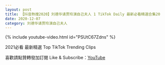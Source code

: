 ```yaml
---
layout: post
title: 【抖音熱搜2020】刘德华请贾玲演自己夫人 1 TikTok Daily 最新必看精選合集2020 12 07
date: 2020-12-07
category: 刘德华请贾玲演自己夫人
---
```


{% include youtube-video.html id="PSUtC67Zdns" %}

2021必看 最新精選 Top TikTok Trending Clips

喜歡請點贊轉發加訂閱 Like & Subscribe：[YouTube](https://www.youtube.com/channel/UCAoR7VcanIPd04uEq_GIylA/videos)

